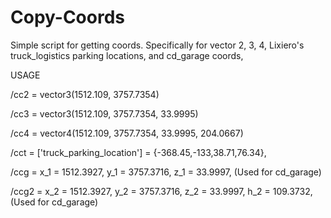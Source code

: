 # Copy-Coords
Simple script for getting coords. Specifically for vector 2, 3, 4, Lixiero's truck_logistics parking locations, and cd_garage coords, 

USAGE

/cc2  = vector3(1512.109, 3757.7354)

/cc3  = vector3(1512.109, 3757.7354, 33.9995)

/cc4  = vector4(1512.109, 3757.7354, 33.9995, 204.0667)

/cct = ['truck_parking_location'] = {-368.45,-133,38.71,76.34},

/ccg  =  x_1 = 1512.3927, y_1 = 3757.3716, z_1 = 33.9997, (Used for cd_garage)

/ccg2 = x_2 = 1512.3927, y_2 = 3757.3716, z_2 = 33.9997, h_2 = 109.3732, (Used for cd_garage)

